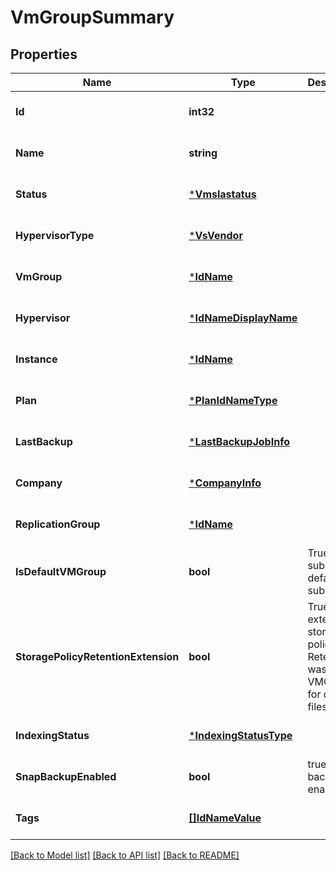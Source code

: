 # VmGroupSummary

## Properties
Name | Type | Description | Notes
------------ | ------------- | ------------- | -------------
**Id** | **int32** |  | [optional] [default to null]
**Name** | **string** |  | [optional] [default to null]
**Status** | [***Vmslastatus**](VMSLASTATUS.md) |  | [optional] [default to null]
**HypervisorType** | [***VsVendor**](VSVendor.md) |  | [optional] [default to null]
**VmGroup** | [***IdName**](IdName.md) |  | [optional] [default to null]
**Hypervisor** | [***IdNameDisplayName**](IdNameDisplayName.md) |  | [optional] [default to null]
**Instance** | [***IdName**](IdName.md) |  | [optional] [default to null]
**Plan** | [***PlanIdNameType**](PlanIdNameType.md) |  | [optional] [default to null]
**LastBackup** | [***LastBackupJobInfo**](LastBackupJobInfo.md) |  | [optional] [default to null]
**Company** | [***CompanyInfo**](companyInfo.md) |  | [optional] [default to null]
**ReplicationGroup** | [***IdName**](IdName.md) |  | [optional] [default to null]
**IsDefaultVMGroup** | **bool** | True if subclient is default subclient | [optional] [default to false]
**StoragePolicyRetentionExtension** | **bool** | True if extend storage policy Retention was set in VMGroup for deleted files | [optional] [default to false]
**IndexingStatus** | [***IndexingStatusType**](IndexingStatusType.md) |  | [optional] [default to null]
**SnapBackupEnabled** | **bool** |  true if snap backup enabled | [optional] [default to false]
**Tags** | [**[]IdNameValue**](IdNameValue.md) |  | [optional] [default to null]

[[Back to Model list]](../README.md#documentation-for-models) [[Back to API list]](../README.md#documentation-for-api-endpoints) [[Back to README]](../README.md)

